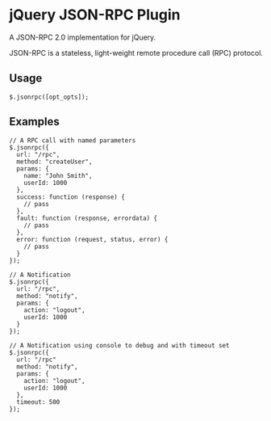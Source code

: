 jQuery JSON-RPC Plugin
======================

A JSON-RPC 2.0 implementation for jQuery.

JSON-RPC is a stateless, light-weight remote procedure call (RPC) protocol.

Usage
-----

    $.jsonrpc([opt_opts]);

Examples
--------

    // A RPC call with named parameters
    $.jsonrpc({
      url: "/rpc",
      method: "createUser",
      params: {
        name: "John Smith",
        userId: 1000
      },
      success: function (response) {
        // pass
      },
      fault: function (response, errordata) {
        // pass
      },
      error: function (request, status, error) {
        // pass
      }
    });

    // A Notification
    $.jsonrpc({
      url: "/rpc",
      method: "notify",
      params: {
        action: "logout",
        userId: 1000
      }
    });

    // A Notification using console to debug and with timeout set
    $.jsonrpc({
      url: "/rpc"
      method: "notify",
      params: {
        action: "logout",
        userId: 1000
      },
      timeout: 500
    });
